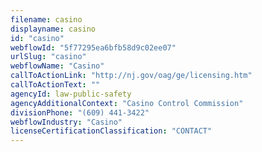 ```yaml
---
filename: casino
displayname: casino
id: "casino"
webflowId: "5f77295ea6bfb58d9c02ee07"
urlSlug: "casino"
webflowName: "Casino"
callToActionLink: "http://nj.gov/oag/ge/licensing.htm"
callToActionText: ""
agencyId: law-public-safety
agencyAdditionalContext: "Casino Control Commission"
divisionPhone: "(609) 441-3422"
webflowIndustry: "Casino"
licenseCertificationClassification: "CONTACT"
---
```

